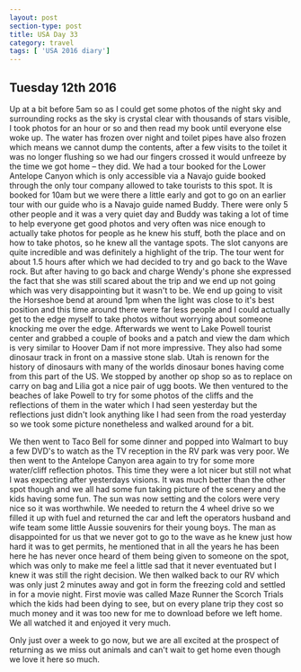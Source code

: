 ```yaml
---
layout: post
section-type: post
title: USA Day 33
category: travel
tags: [ 'USA 2016 diary']
---
```

## Tuesday 12th 2016  

Up at a bit before 5am so as I could get some photos of the night sky and surrounding rocks as the sky is crystal clear with thousands of stars visible, I took photos for an hour or so and then read my book until everyone else woke up. The water has frozen over night and toilet pipes have also frozen which means we cannot dump the contents, after a few visits to the toilet it was no longer flushing so we had our fingers crossed it would unfreeze by the time we got home – they did.
We had a tour booked for the Lower Antelope Canyon which is only accessible via a Navajo guide booked through the only tour company allowed to take tourists to this spot. It is booked for 10am but we were there a little early and got to go on an earlier tour with our guide who is a Navajo guide named Buddy. There were only 5 other people and it was a very quiet day and Buddy was taking a lot of time to help everyone get good photos and very often was nice enough to actually take photos for people as he knew his stuff, both the place and on how to take photos, so he knew all the vantage spots. The slot canyons are quite incredible and was definitely a highlight of the trip. The tour went for about 1.5 hours after which we had decided to try and go back to the Wave rock. But after having to go back and charge Wendy's phone she expressed the fact that she was still scared about the trip and we end up not going which was very disappointing but it wasn't to be. We end up going to visit the Horseshoe bend at around 1pm when the light was close to it's best position and this time around there were far less people and I could actually get to the edge myself to take photos without worrying about someone knocking me over the edge.
Afterwards we went to Lake Powell tourist center and grabbed a couple of books and a patch and view the dam which is very similar to Hoover Dam if not more impressive. They also had some dinosaur track in front on a massive stone slab. Utah is renown for the history of dinosaurs with many of the worlds dinosaur bones having come from this part of the US. We stopped by another op shop so as to replace on carry on bag and Lilia got a nice pair of ugg boots. We then ventured to the beaches of lake Powell to try for some photos of the cliffs and the reflections of them in the water which I had seen yesterday but the reflections just didn't look anything like I had seen from the road yesterday so we took some picture nonetheless and walked around for a bit.

 We then went to Taco Bell for some dinner and popped into Walmart to buy a few DVD's to watch as the TV reception in the RV park was very poor. We then went to the Antelope Canyon area again to try for some more water/cliff reflection photos. This time they were a lot nicer but still not what I was expecting after yesterdays visions. It was much better than the other spot though and we all had some fun taking picture of the scenery and the kids having some fun. The sun was now setting and the colors were very nice so it was worthwhile. We needed to return the 4 wheel drive so we filled it up with fuel and returned the car and left the operators husband and wife team some little Aussie souvenirs for their young boys. The man as disappointed for us that we never got to go to the wave as he knew just how hard it was to get permits, he mentioned that in all the years he has been here he has never once heard of them being given to someone on the spot, which was only to make me feel a little sad that it never eventuated but I knew it was still the right decision. We then walked back to our RV which was only just 2 minutes away and got in form the freezing cold and settled in for a movie night. First movie was called Maze Runner the Scorch Trials which the kids had been dying to see, but on every plane trip they cost so much money and it was too new for me to download before we left home. We all watched it and enjoyed it very much.

Only  just over a week to go now, but we are all excited at the prospect of returning as we miss out animals and can't wait to get home even though we love it here so much.
